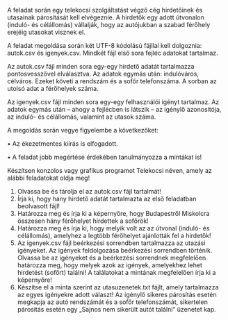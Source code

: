 A feladat során egy telekocsi szolgáltatást végző cég hirdetőinek és utasainak párosítását kell elvégeznie. A hirdetők egy adott útvonalon (induló- és célállomás) vállalják, hogy az autójukban a szabad férőhely erejéig utasokat visznek el.

A feladat megoldása során két UTF-8 kódolású fájllal kell dolgoznia: autok.csv és igenyek.csv. Mindkét fájl első sora fejléc adatokat tartalmaz.

Az autok.csv fájl minden sora egy-egy hirdető adatát tartalmazza pontosvesszővel elválasztva. Az adatok egymás után: indulóváros, célváros. Ezeket követi a rendszám és a sofőr telefonszáma. A sorban az utolsó adat a férőhelyek száma.

Az igenyek.csv fájl minden sora egy-egy felhasználói igényt tartalmaz. Az adatok egymás után – ahogy a fejlécben is látszik – az igénylő azonosítója, az induló- és célállomás, valamint az utasok száma.

A megoldás során vegye figyelembe a következőket:

• Az ékezetmentes kiírás is elfogadott.

• A feladat jobb megértése érdekében tanulmányozza a mintákat is!

Készítsen konzolos vagy grafikus programot Telekocsi néven, amely az alábbi feladatokat oldja meg!

1. Olvassa be és tárolja el az autok.csv fájl tartalmát!
2. Írja ki, hogy hány hirdető adatát tartalmazta az első feladatban beolvasott fájl!
3. Határozza meg és írja ki a képernyőre, hogy Budapestről Miskolcra összesen hány férőhelyet hirdettek a sofőrök!
4. Határozza meg és írja ki, hogy melyik volt az az útvonal (induló- és célállomás), amelyhez a legtöbb férőhelyet ajánlották fel a hirdetők!
5. Az igenyek.csv fájl beérkezési sorrendben tartalmazza az utazási igényeket. Az igények feldolgozása beérkezési sorrendben történik. Olvassa be az igényeket és a beérkezési sorrendnek megfelelően határozza meg, hogy melyek azok az igények, amelyekhez lehet hirdetést (sofőrt) találni! A találatokat a mintának megfelelően írja ki a képernyőre!
6. Készítse el a minta szerint az utasuzenetek.txt fájlt, amely tartalmazza az egyes igényekre adott választ! Az igénylő sikeres párosítás esetén megkapja az autó rendszámát és a sofőr telefonszámát, sikertelen párosítás esetén egy „Sajnos nem sikerült autót találni” üzenetet kap.

